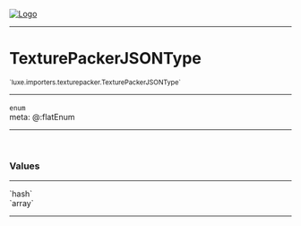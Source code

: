 
[![Logo](../../../../images/logo.png)](../../../../api/index.html)

---



<h1>TexturePackerJSONType</h1>
<small>`luxe.importers.texturepacker.TexturePackerJSONType`</small>



---

`enum`
<span class="meta">
<br/>meta: @:flatEnum
</span>


---


&nbsp;
&nbsp;




<h3>Values</h3> <hr/><span class="member signature apipage">`hash`<br/> </span>
        <span class="small_desc_flat"></span><span class="member signature apipage">`array`<br/> </span>
        <span class="small_desc_flat"></span>








---

&nbsp;
&nbsp;
&nbsp;
&nbsp;